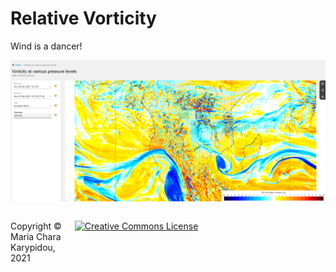 # Relative Vorticity

Wind is a dancer!

![Relative Vorticity at 05/12/2021 (12:00 UTC) at 250 hPa from ECMWF](/src/Kinematics/img/ECMWF_RelVort_250hPa.png)


<footer>
<p style="float:left; width: 20%;">
Copyright © Maria Chara Karypidou, 2021
</p>
<p style="float:left; width: 40%; text-align:center;">
<a rel="license" href="http://creativecommons.org/licenses/by-sa/4.0/"><img alt="Creative Commons License" style="border-width:0" src="https://i.creativecommons.org/l/by-sa/4.0/88x31.png" />
</p>
</footer>



